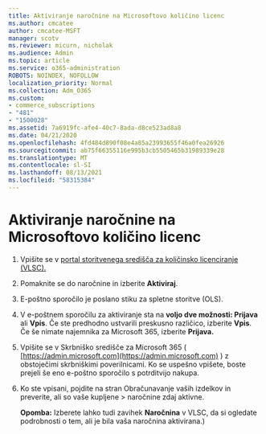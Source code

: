 ```yaml
---
title: Aktiviranje naročnine na Microsoftovo količino licenc
ms.author: cmcatee
author: cmcatee-MSFT
manager: scotv
ms.reviewer: micurn, nicholak
ms.audience: Admin
ms.topic: article
ms.service: o365-administration
ROBOTS: NOINDEX, NOFOLLOW
localization_priority: Normal
ms.collection: Adm_O365
ms.custom:
- commerce_subscriptions
- "481"
- "1500028"
ms.assetid: 7a6919fc-afe4-40c7-8ada-d8ce523ad8a8
ms.date: 04/21/2020
ms.openlocfilehash: 4fd484d890f08e4a85a23993655f46a0fea26926
ms.sourcegitcommit: ab75f66355116e995b3cb5505465b31989339e28
ms.translationtype: MT
ms.contentlocale: sl-SI
ms.lasthandoff: 08/13/2021
ms.locfileid: "58315384"
---
```

# <a name="activating-a-microsoft-volume-license-subscription"></a>Aktiviranje naročnine na Microsoftovo količino licenc

1. Vpišite se v [portal storitvenega središča za količinsko licenciranje (VLSC).](https://go.microsoft.com/fwlink/p/?LinkId=329762)
2. Pomaknite se do naročnine in izberite **Aktiviraj**.
3. E-poštno sporočilo je poslano stiku za spletne storitve (OLS).
4. V e-poštnem sporočilu za aktiviranje sta na **voljo dve možnosti: Prijava** ali **Vpis**. Če ste predhodno ustvarili preskusno različico, izberite **Vpis**. Če še nimate najemnika za Microsoft 365, izberite **Prijava.**
5. Vpišite se v Skrbniško središče za Microsoft 365 ( [https://admin.microsoft.com](https://admin.microsoft.com) ) z obstoječimi skrbniškimi poverilnicami. Ko se uspešno vpišete, boste prejeli še eno e-poštno sporočilo s potrditvijo nakupa.
6. Ko ste vpisani, pojdite  na stran Obračunavanje vaših izdelkov in preverite, ali so vaše kupljene \> [](https://go.microsoft.com/fwlink/p/?linkid=842054) naročnine zdaj aktivne. 

    **Opomba:** Izberete lahko tudi zavihek **Naročnina** v VLSC, da si ogledate podrobnosti o tem, ali je bila vaša naročnina aktivirana.)
